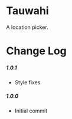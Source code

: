 # Tauwahi

A location picker.

# Change Log

##### 1.0.1
- Style fixes

##### 1.0.0
- Initial commit
